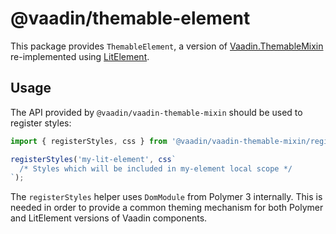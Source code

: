 # @vaadin/themable-element

This package provides `ThemableElement`, a version of [Vaadin.ThemableMixin](https://github.com/vaadin/vaadin-themable-mixin) re-implemented using [LitElement](https://github.com/Polymer/lit-element).

## Usage

The API provided by `@vaadin/vaadin-themable-mixin` should be used to register styles:

```js
import { registerStyles, css } from '@vaadin/vaadin-themable-mixin/register-styles.js';

registerStyles('my-lit-element', css`
  /* Styles which will be included in my-element local scope */
`);
```

The `registerStyles` helper uses `DomModule` from Polymer 3 internally. This is needed in order to
provide a common theming mechanism for both Polymer and LitElement versions of Vaadin components.
